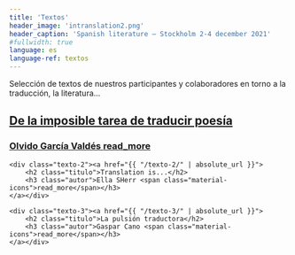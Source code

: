```yaml
---
title: 'Textos'
header_image: 'intranslation2.png'
header_caption: 'Spanish literature – Stockholm 2-4 december 2021'
#fullwidth: true
language: es
language-ref: textos
---
```





<!--more-->
<p>Selección de textos de nuestros participantes y colaboradores en torno a la traducción, la literatura...</p> 

<div class="textos-index">
    <div class="texto-1"><a href="{{ "/texto-1/" | absolute_url }}">
        <h2 class="titulo">De la imposible tarea de traducir poesía</h2>
        <h3 class="autor">Olvido García Valdés <span class="material-icons">read_more</span></h3>
    </a></div>  

    <div class="texto-2"><a href="{{ "/texto-2/" | absolute_url }}">
        <h2 class="titulo">Translation is...</h2>
        <h3 class="autor">Ella SHerr <span class="material-icons">read_more</span></h3>
    </a></div> 

    <div class="texto-3"><a href="{{ "/texto-3/" | absolute_url }}">
        <h2 class="titulo">La pulsión traductora</h2>
        <h3 class="autor">Gaspar Cano <span class="material-icons">read_more</span></h3>
    </a></div>    
</div>


